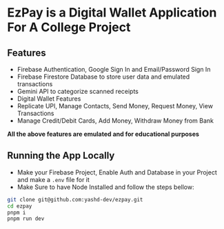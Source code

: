 # EzPay is a Digital Wallet Application For A College Project

## Features

-   Firebase Authentication, Google Sign In and Email/Password Sign In
-   Firebase Firestore Database to store user data and emulated transactions
-   Gemini API to categorize scanned receipts
-   Digital Wallet Features
-   Replicate UPI, Manage Contacts, Send Money, Request Money, View Transactions
-   Manage Credit/Debit Cards, Add Money, Withdraw Money from Bank

**All the above features are emulated and for educational purposes**

## Running the App Locally

-   Make your Firebase Project, Enable Auth and Database in your Project and make a `.env` file for it
-   Make Sure to have Node Installed and follow the steps bellow:

```bash
git clone git@github.com:yashd-dev/ezpay.git
cd ezpay
pnpm i
pnpm run dev
```
